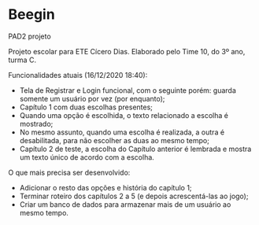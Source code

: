 # Beegin
PAD2 projeto

Projeto escolar para ETE Cícero Dias.
Elaborado pelo Time 10, do 3º ano, turma C.

Funcionalidades atuais (16/12/2020 18:40):
- Tela de Registrar e Login funcional, com o seguinte porém: guarda somente um usuário por vez (por enquanto);
- Capítulo 1 com duas escolhas presentes;
- Quando uma opção é escolhida, o texto relacionado a escolha é mostrado;
- No mesmo assunto, quando uma escolha é realizada, a outra é desabilitada, para não escolher as duas ao mesmo tempo;
- Capítulo 2 de teste, a escolha do Capítulo anterior é lembrada e mostra um texto único de acordo com a escolha.

O que mais precisa ser desenvolvido:
- Adicionar o resto das opções e história do capítulo 1;
- Terminar roteiro dos capítulos 2 a 5 (e depois acrescentá-las ao jogo);
- Criar um banco de dados para armazenar mais de um usuário ao mesmo tempo.
